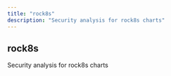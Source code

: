 ```yaml
---
title: "rock8s"
description: "Security analysis for rock8s charts"
---
```


## rock8s

Security analysis for rock8s charts
